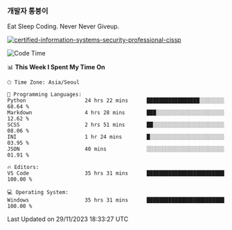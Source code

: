 ### 개발자 통붕이
Eat Sleep Coding.
Never Never Giveup.

[![certified-information-systems-security-professional-cissp](https://user-images.githubusercontent.com/44606727/157613689-acd84ec6-5f8f-4e79-89d9-a8d51f033634.png)](https://www.credly.com/badges/f394a010-85a0-450b-9136-8043af01d71c/public_url)

<!--START_SECTION:waka-->
![Code Time](http://img.shields.io/badge/Code%20Time-2%2C142%20hrs%2057%20mins-blue)

📊 **This Week I Spent My Time On** 

```text
🕑︎ Time Zone: Asia/Seoul

💬 Programming Languages: 
Python                   24 hrs 22 mins      █████████████████░░░░░░░░   68.64 % 
Markdown                 4 hrs 28 mins       ███░░░░░░░░░░░░░░░░░░░░░░   12.62 % 
SCSS                     2 hrs 51 mins       ██░░░░░░░░░░░░░░░░░░░░░░░   08.06 % 
INI                      1 hr 24 mins        █░░░░░░░░░░░░░░░░░░░░░░░░   03.95 % 
JSON                     40 mins             ░░░░░░░░░░░░░░░░░░░░░░░░░   01.91 % 

🔥 Editors: 
VS Code                  35 hrs 31 mins      █████████████████████████   100.00 % 

💻 Operating System: 
Windows                  35 hrs 31 mins      █████████████████████████   100.00 % 
```


 Last Updated on 29/11/2023 18:33:27 UTC
<!--END_SECTION:waka-->
